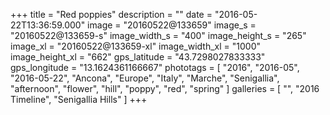 +++
title = "Red poppies"
description = ""
date = "2016-05-22T13:36:59.000"
image = "20160522@133659"
image_s = "20160522@133659-s"
image_width_s = "400"
image_height_s = "265"
image_xl = "20160522@133659-xl"
image_width_xl = "1000"
image_height_xl = "662"
gps_latitude = "43.7298027833333"
gps_longitude = "13.1624361166667"
phototags = [ "2016", "2016-05", "2016-05-22", "Ancona", "Europe", "Italy", "Marche", "Senigallia", "afternoon", "flower", "hill", "poppy", "red", "spring" ]
galleries = [ "", "2016 Timeline", "Senigallia Hills" ]
+++

